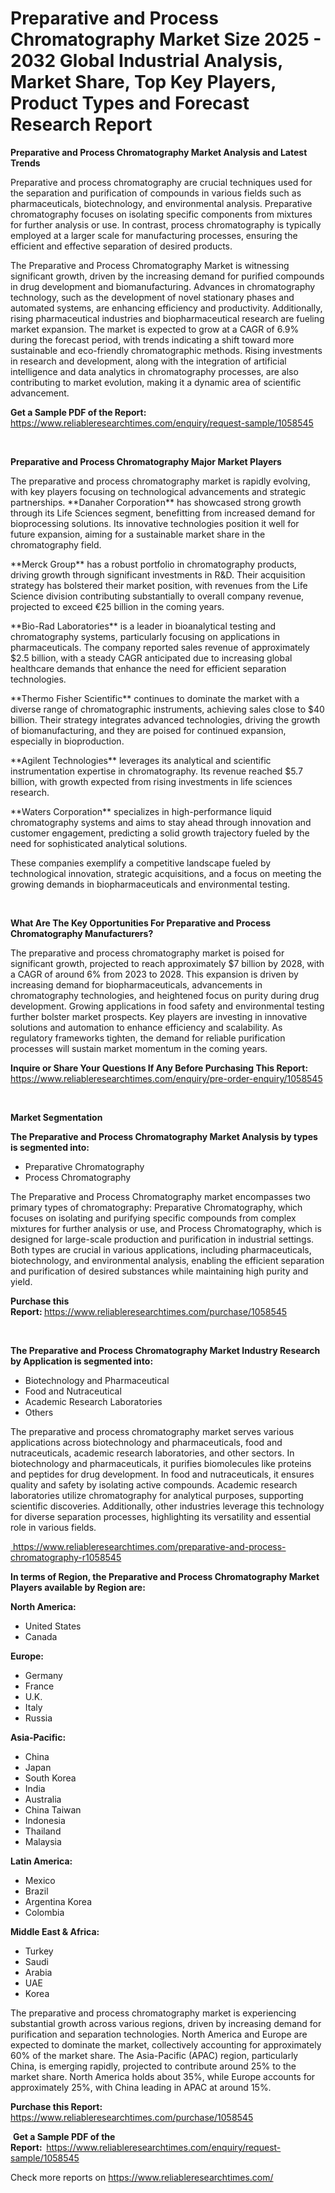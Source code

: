 <p><h1>Preparative and Process Chromatography Market Size 2025 - 2032 Global Industrial Analysis, Market Share, Top Key Players, Product Types and Forecast Research Report</h1></p><p><strong>Preparative and Process Chromatography Market Analysis and Latest Trends</strong></p>
<p><p>Preparative and process chromatography are crucial techniques used for the separation and purification of compounds in various fields such as pharmaceuticals, biotechnology, and environmental analysis. Preparative chromatography focuses on isolating specific components from mixtures for further analysis or use. In contrast, process chromatography is typically employed at a larger scale for manufacturing processes, ensuring the efficient and effective separation of desired products.</p><p>The Preparative and Process Chromatography Market is witnessing significant growth, driven by the increasing demand for purified compounds in drug development and biomanufacturing. Advances in chromatography technology, such as the development of novel stationary phases and automated systems, are enhancing efficiency and productivity. Additionally, rising pharmaceutical industries and biopharmaceutical research are fueling market expansion. The market is expected to grow at a CAGR of 6.9% during the forecast period, with trends indicating a shift toward more sustainable and eco-friendly chromatographic methods. Rising investments in research and development, along with the integration of artificial intelligence and data analytics in chromatography processes, are also contributing to market evolution, making it a dynamic area of scientific advancement.</p></p>
<p><strong>Get a Sample PDF of the Report:&nbsp;</strong> <a href="https://www.reliableresearchtimes.com/enquiry/request-sample/1058545?utm_campaign=3255&utm_medium=2&utm_source=Github&utm_content=ia&utm_term=08042025&utm_id=preparative-and-process-chromatography">https://www.reliableresearchtimes.com/enquiry/request-sample/1058545</a></p>
<p>&nbsp;</p>
<p><strong>Preparative and Process Chromatography Major Market Players</strong></p>
<p><p>The preparative and process chromatography market is rapidly evolving, with key players focusing on technological advancements and strategic partnerships. **Danaher Corporation** has showcased strong growth through its Life Sciences segment, benefitting from increased demand for bioprocessing solutions. Its innovative technologies position it well for future expansion, aiming for a sustainable market share in the chromatography field.</p><p>**Merck Group** has a robust portfolio in chromatography products, driving growth through significant investments in R&D. Their acquisition strategy has bolstered their market position, with revenues from the Life Science division contributing substantially to overall company revenue, projected to exceed €25 billion in the coming years.</p><p>**Bio-Rad Laboratories** is a leader in bioanalytical testing and chromatography systems, particularly focusing on applications in pharmaceuticals. The company reported sales revenue of approximately $2.5 billion, with a steady CAGR anticipated due to increasing global healthcare demands that enhance the need for efficient separation technologies.</p><p>**Thermo Fisher Scientific** continues to dominate the market with a diverse range of chromatographic instruments, achieving sales close to $40 billion. Their strategy integrates advanced technologies, driving the growth of biomanufacturing, and they are poised for continued expansion, especially in bioproduction.</p><p>**Agilent Technologies** leverages its analytical and scientific instrumentation expertise in chromatography. Its revenue reached $5.7 billion, with growth expected from rising investments in life sciences research.</p><p>**Waters Corporation** specializes in high-performance liquid chromatography systems and aims to stay ahead through innovation and customer engagement, predicting a solid growth trajectory fueled by the need for sophisticated analytical solutions.</p><p>These companies exemplify a competitive landscape fueled by technological innovation, strategic acquisitions, and a focus on meeting the growing demands in biopharmaceuticals and environmental testing.</p></p>
<p>&nbsp;</p>
<p><strong>What Are The Key Opportunities For Preparative and Process Chromatography Manufacturers?</strong></p>
<p><p>The preparative and process chromatography market is poised for significant growth, projected to reach approximately $7 billion by 2028, with a CAGR of around 6% from 2023 to 2028. This expansion is driven by increasing demand for biopharmaceuticals, advancements in chromatography technologies, and heightened focus on purity during drug development. Growing applications in food safety and environmental testing further bolster market prospects. Key players are investing in innovative solutions and automation to enhance efficiency and scalability. As regulatory frameworks tighten, the demand for reliable purification processes will sustain market momentum in the coming years.</p></p>
<p><strong>Inquire or Share Your Questions If Any Before Purchasing This Report:</strong> <a href="https://www.reliableresearchtimes.com/enquiry/pre-order-enquiry/1058545?utm_campaign=3255&utm_medium=2&utm_source=Github&utm_content=ia&utm_term=08042025&utm_id=preparative-and-process-chromatography">https://www.reliableresearchtimes.com/enquiry/pre-order-enquiry/1058545</a></p>
<p>&nbsp;</p>
<p><strong>Market Segmentation</strong></p>
<p><strong>The Preparative and Process Chromatography Market Analysis by types is segmented into:</strong></p>
<p><ul><li>Preparative Chromatography</li><li>Process Chromatography</li></ul></p>
<p><p>The Preparative and Process Chromatography market encompasses two primary types of chromatography: Preparative Chromatography, which focuses on isolating and purifying specific compounds from complex mixtures for further analysis or use, and Process Chromatography, which is designed for large-scale production and purification in industrial settings. Both types are crucial in various applications, including pharmaceuticals, biotechnology, and environmental analysis, enabling the efficient separation and purification of desired substances while maintaining high purity and yield.</p></p>
<p><strong>Purchase this Report:&nbsp;</strong><a href="https://www.reliableresearchtimes.com/purchase/1058545?utm_campaign=3255&utm_medium=2&utm_source=Github&utm_content=ia&utm_term=08042025&utm_id=preparative-and-process-chromatography">https://www.reliableresearchtimes.com/purchase/1058545</a></p>
<p>&nbsp;</p>
<p><strong>The Preparative and Process Chromatography Market Industry Research by Application is segmented into:</strong></p>
<p><ul><li>Biotechnology and Pharmaceutical</li><li>Food and Nutraceutical</li><li>Academic Research Laboratories</li><li>Others</li></ul></p>
<p><p>The preparative and process chromatography market serves various applications across biotechnology and pharmaceuticals, food and nutraceuticals, academic research laboratories, and other sectors. In biotechnology and pharmaceuticals, it purifies biomolecules like proteins and peptides for drug development. In food and nutraceuticals, it ensures quality and safety by isolating active compounds. Academic research laboratories utilize chromatography for analytical purposes, supporting scientific discoveries. Additionally, other industries leverage this technology for diverse separation processes, highlighting its versatility and essential role in various fields.</p></p>
<p><a href="https://www.reliableresearchtimes.com/preparative-and-process-chromatography-r1058545?utm_campaign=3255&utm_medium=2&utm_source=Github&utm_content=ia&utm_term=08042025&utm_id=preparative-and-process-chromatography">&nbsp;https://www.reliableresearchtimes.com/preparative-and-process-chromatography-r1058545</a></p>
<p><strong>In terms of Region, the Preparative and Process Chromatography Market Players available by Region are:</strong></p>
<p>
    <p> <strong> North America: </strong>
        <ul>
            <li>United States</li>
            <li>Canada</li>
        </ul>
        </p> 
    <p> <strong> Europe: </strong>
        <ul>
            <li>Germany</li>
            <li>France</li>
            <li>U.K.</li>
            <li>Italy</li>
            <li>Russia</li>
        </ul>
        </p> 
    <p> <strong> Asia-Pacific: </strong>
        <ul>
            <li>China</li>
            <li>Japan</li>
            <li>South Korea</li>
            <li>India</li>
            <li>Australia</li>
            <li>China Taiwan</li>
            <li>Indonesia</li>
            <li>Thailand</li>
            <li>Malaysia</li>
        </ul>
        </p> 
    <p> <strong> Latin America: </strong>
        <ul>
            <li>Mexico</li>
            <li>Brazil</li>
            <li>Argentina Korea</li>
            <li>Colombia</li>
        </ul>
        </p> 
    <p> <strong> Middle East & Africa: </strong>
        <ul>
            <li>Turkey</li>
            <li>Saudi</li>
            <li>Arabia</li>
            <li>UAE</li>
            <li>Korea</li>
        </ul>
    </p>
    </p>
<p><p>The preparative and process chromatography market is experiencing substantial growth across various regions, driven by increasing demand for purification and separation technologies. North America and Europe are expected to dominate the market, collectively accounting for approximately 60% of the market share. The Asia-Pacific (APAC) region, particularly China, is emerging rapidly, projected to contribute around 25% to the market share. North America holds about 35%, while Europe accounts for approximately 25%, with China leading in APAC at around 15%.</p></p>
<p><strong>Purchase this Report: </strong><a href="https://www.reliableresearchtimes.com/purchase/1058545?utm_campaign=3255&utm_medium=2&utm_source=Github&utm_content=ia&utm_term=08042025&utm_id=preparative-and-process-chromatography">https://www.reliableresearchtimes.com/purchase/1058545</a></p>
<p>&nbsp;<strong>Get a Sample PDF of the Report:&nbsp;&nbsp;</strong><a href="https://www.reliableresearchtimes.com/enquiry/request-sample/1058545?utm_campaign=3255&utm_medium=2&utm_source=Github&utm_content=ia&utm_term=08042025&utm_id=preparative-and-process-chromatography">https://www.reliableresearchtimes.com/enquiry/request-sample/1058545</a></p>
<p><strong></strong></p>
<p>Check more reports on <a href="https://www.reliableresearchtimes.com/?utm_campaign=3255&utm_medium=2&utm_source=Github&utm_content=ia&utm_term=08042025&utm_id=preparative-and-process-chromatography">https://www.reliableresearchtimes.com/</a></p>